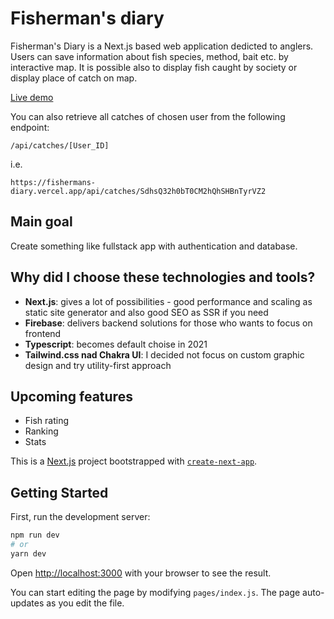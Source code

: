 # Fisherman's diary

Fisherman's Diary is a Next.js based web application dedicted to anglers. Users can save information about fish species, method, bait etc. by interactive map. It is possible also to display fish caught by society or display place of catch on map.

[Live demo](https://fishermans-diary.vercel.app/pl)

You can also retrieve all catches of chosen user from the following endpoint:

```
/api/catches/[User_ID]
```
i.e.
```
https://fishermans-diary.vercel.app/api/catches/SdhsQ32h0bT0CM2hQhSHBnTyrVZ2
```

## Main goal

Create something like fullstack app with authentication and database.

## Why did I choose these technologies and tools?

- **Next.js**: gives a lot of possibilities - good performance and scaling as static site generator and also good SEO as SSR if you need
- **Firebase**: delivers backend solutions for those who wants to focus on frontend
- **Typescript**: becomes default choise in 2021
- **Tailwind.css nad Chakra UI**: I decided not focus on custom graphic design and try utility-first approach

## Upcoming features

- Fish rating
- Ranking
- Stats

This is a [Next.js](https://nextjs.org/) project bootstrapped with [`create-next-app`](https://github.com/vercel/next.js/tree/canary/packages/create-next-app).

## Getting Started

First, run the development server:

```bash
npm run dev
# or
yarn dev
```

Open [http://localhost:3000](http://localhost:3000) with your browser to see the result.

You can start editing the page by modifying `pages/index.js`. The page auto-updates as you edit the file.
